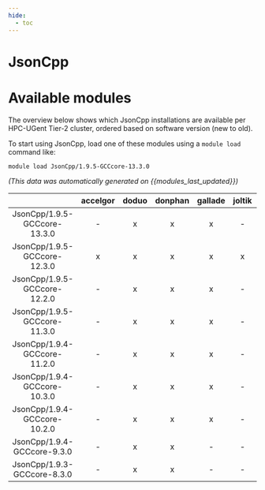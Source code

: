 ```yaml
---
hide:
  - toc
---
```


JsonCpp
=======

# Available modules


The overview below shows which JsonCpp installations are available per HPC-UGent Tier-2 cluster, ordered based on software version (new to old).

To start using JsonCpp, load one of these modules using a `module load` command like:

```shell
module load JsonCpp/1.9.5-GCCcore-13.3.0
```

*(This data was automatically generated on {{modules_last_updated}})*  

| |accelgor|doduo|donphan|gallade|joltik|shinx|skitty|
| :---: | :---: | :---: | :---: | :---: | :---: | :---: | :---: |
|JsonCpp/1.9.5-GCCcore-13.3.0|-|x|x|x|-|x|x|
|JsonCpp/1.9.5-GCCcore-12.3.0|x|x|x|x|x|x|x|
|JsonCpp/1.9.5-GCCcore-12.2.0|-|x|x|x|-|-|-|
|JsonCpp/1.9.5-GCCcore-11.3.0|-|x|x|x|-|-|-|
|JsonCpp/1.9.4-GCCcore-11.2.0|-|x|x|x|-|-|-|
|JsonCpp/1.9.4-GCCcore-10.3.0|-|x|x|x|-|-|-|
|JsonCpp/1.9.4-GCCcore-10.2.0|-|x|x|x|-|-|-|
|JsonCpp/1.9.4-GCCcore-9.3.0|-|x|x|-|-|-|-|
|JsonCpp/1.9.3-GCCcore-8.3.0|-|x|x|-|-|-|-|
